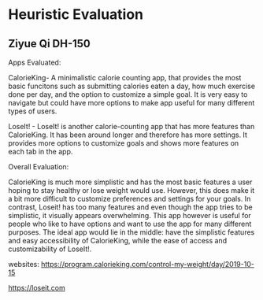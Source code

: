 
# Heuristic Evaluation
## Ziyue Qi DH-150

Apps Evaluated:

CalorieKing- A minimalistic calorie counting app, that provides the most basic funcitons such as submitting calories eaten a day, how much exercise done per day, and the option to customize a simple goal. It is very easy to navigate but could have more options to make app useful for many different types of users. 

LoseIt! - LoseIt! is another calorie-counting app that has more features than CalorieKing. It has been around longer and therefore has more settings. It provides more options to customize goals and shows more features on each tab in the app. 

Overall Evaluation: 

CalorieKing is much more simplistic and has the most basic features a user hoping to stay healthy or lose weight would use. However, this does make it a bit more difficult to customize preferences and settings for your goals. In contrast, Loseit! has too many features and even though the app tries to be simplistic, it visually appears overwhelming. This app however is useful for people who like to have options and want to use the app for many different purposes. The ideal app would lie in the middle: have the simplistic features and easy accessibility of CalorieKing,  while the ease of access and customizability of LoseIt!. 

websites: 
https://program.calorieking.com/control-my-weight/day/2019-10-15

https://loseit.com
